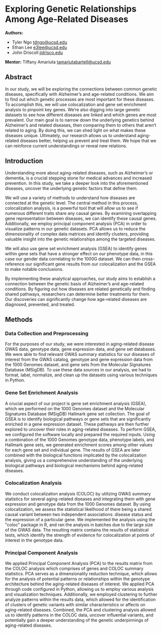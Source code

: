 # Exploring Genetic Relationships Among Age-Related Diseases

**Authors:**
- Tyler Ngo [tdngo@ucsd.edu](mailto:tdngo@ucsd.edu)
- Ethan Lee [e3lee@ucsd.edu](mailto:e3lee@ucsd.edu)
- John Driscoll [jjdrisco.edu](mailto:jjdrisco.edu)

**Mentor:** Tiffany Amariuta [tamariutabartell@ucsd.edu](mailto:tamariutabartell@ucsd.edu)

## Abstract

In our study, we will be exploring the connections between common genetic diseases, specifically with Alzheimer’s and age-related conditions. We aim to find out which genetic processes are most important for these diseases. To accomplish this, we will use colocalization and gene set enrichment analysis to pinpoint key genes. We’re also digging into large genetic datasets to see how different diseases are linked and which genes are most prevalent. Our main goal is to narrow down the underlying genetics behind Alzheimer’s and related diseases, then comparing them to others that aren’t related to aging. By doing this, we can shed light on what makes these diseases unique. Ultimately, our research allows us to understand aging-related diseases better, helping us prevent and treat them. We hope that we can reinforce current understandings or reveal new relations.

## Introduction

Understanding more about aging-related diseases, such as Alzheimer’s or dementia, is a crucial stepping stone for medical advances and increased prevention. In this study, we take a deeper look into the aforementioned diseases, uncover the underlying genetic factors that define them.

We will use a variety of methods to understand how diseases are connected at the genetic level. The central method in this process, colocalization analysis, is a powerful tool that will allow us to see if numerous different traits share any causal genes. By examining overlapping gene representation between diseases, we can identify these causal genes. Additionally, we employ principal component analysis (PCA) in order to visualize patterns in our genetic datasets. PCA allows us to reduce the dimensionality of complex data matrices and identify clusters, providing valuable insight into the genetic relationships among the targeted diseases.

We will also use gene set enrichment analysis (GSEA) to identify genes within gene sets that have a stronger effect on our phenotype data, in this case our gender data correlating to the 1000G dataset. We can then cross-reference our significant gene results from our colocalization and the GSEA to make notable conclusions.

By implementing these analytical approaches, our study aims to establish a connection between the genetic basis of Alzheimer’s and age-related conditions. By figuring out how diseases are related genetically and finding shared pathways, researchers can determine better treatments for them. Our discoveries can significantly change how age-related diseases are diagnosed, prevented, and treated.

## Methods

### Data Collection and Preprocessing

For the purposes of our study, we were interested in aging-related disease GWAS data, genotype data, gene expression data, and gene set databases. We were able to find relevant GWAS summary statistics for our diseases of interest from the GWAS catalog, genotype and gene expression data from the 1000 Genomes dataset, and gene sets from the Molecular Signatures Database (MSigDB). To use these data sources in our analysis, we had to format, label, normalize, and clean up the datasets using various techniques in Python.

### Gene Set Enrichment Analysis

A crucial aspect of our project is gene set enrichment analysis (GSEA), which we performed on the 1000 Genomes dataset and the Molecular Signatures Database (MSigDB) Hallmark gene set collection. The goal of GSEA is to identify biological pathways or gene sets that are significantly enriched in a gene expression dataset. These pathways are then further explored to uncover their roles in aging-related diseases. To perform GSEA, we configured the software locally and prepared the required inputs. Using a combination of the 1000 Genomes genotype data, phenotype labels, and Hallmark gene sets, we generated enrichment scores among other values for each gene set and individual gene. The results of GSEA are later combined with the biological functions implicated by the colocalization analysis, giving us a comprehensive understanding of the underlying biological pathways and biological mechanisms behind aging-related diseases.

### Colocalization Analysis

We conduct colocalization analysis (COLOC) by utilizing GWAS summary statistics for several aging-related diseases and integrating them with gene expression and genotype data from the 1000 Genomes dataset. By using colocalization, we assess the statistical likelihood of there being a shared causal variant between two independent associations: disease status and the expression of a particular gene. We implemented the analysis using the "coloc" package in R, and ran the analysis in batches due to the large size of the GWAS data. The resulting matrix contains the results of statistical tests, which identify the strength of evidence for colocalization at points of interest in the genotype data.

### Principal Component Analysis

We applied Principal Component Analysis (PCA) to the results matrix from the COLOC analysis which comprises of genes and COLOC summary statistics. PCA serves as a dimensionality reduction technique, which allows for the analysis of potential patterns or relationships within the genotype architecture behind the aging-related diseases of interest. We applied PCA through code configured in Python, allowing us to employ various analysis and visualization techniques. Additionally, we employed clustering to further analyze patterns within the results data, which allowed for the identification of clusters of genetic variants with similar characteristics or affects on aging-related diseases. Combined, the PCA and clustering analysis allowed us to identify patterns in the COLOC data, uncover influential variants, and potentially gain a deeper understanding of the genetic underpinnings of aging-related diseases.
